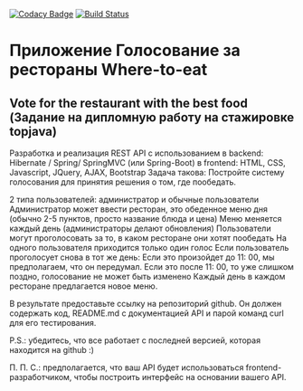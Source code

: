 [![Codacy Badge](https://app.codacy.com/project/badge/Grade/730b8c819b384cc383f02cf00cb249ef)](https://www.codacy.com/gh/ValentinJD/Where-to-eat/dashboard?utm_source=github.com&amp;utm_medium=referral&amp;utm_content=ValentinJD/Where-to-eat&amp;utm_campaign=Badge_Grade)
[![Build Status](https://travis-ci.com/ValentinJD/topjava.svg?branch=master)](https://travis-ci.com/ValentinJD/topjava.svg)

# Приложение Голосование за рестораны Where-to-eat
Vote for the restaurant with the best food (Задание на дипломную работу на стажировке topjava)
-
Разработка и реализация REST API с использованием
в backend: Hibernate / Spring/ SpringMVC  (или Spring-Boot) 
в frontend: HTML, CSS, Javascript, JQuery, AJAX, Bootstrap
Задача такова:
Постройте систему голосования для принятия решения о том, где пообедать.

2 типа пользователей: администратор и обычные пользователи
Администратор может ввести ресторан, это обеденное меню дня (обычно 2-5 пунктов, просто название блюда и цена)
Меню меняется каждый день (администраторы делают обновления)
Пользователи могут проголосовать за то, в каком ресторане они хотят пообедать
На одного пользователя приходится только один голос
Если пользователь проголосует снова в тот же день:
Если это произойдет до 11: 00, мы предполагаем, что он передумал.
Если это после 11: 00, то уже слишком поздно, голосование не может быть изменено
Каждый день в каждом ресторане предлагается новое меню.

В результате предоставьте ссылку на репозиторий github. Он должен содержать код, README.md с документацией API и парой команд curl для его тестирования.

P.S.: убедитесь, что все работает с последней версией, которая находится на github :)

П. П. С.: предполагается, что ваш API будет использоваться frontend-разработчиком, чтобы построить интерфейс на основании вашего API.
